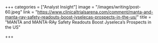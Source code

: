 +++
categories = ["Analyst Insight"]
image = "/images/writing/post-60.jpeg"
link = "https://www.clinicaltrialsarena.com/comment/manta-and-manta-ray-safety-readouts-boost-jyselecas-prospects-in-the-us/"
title = "MANTA and MANTA-RAy Safety Readouts Boost Jyseleca’s Prospects in the US"

+++
